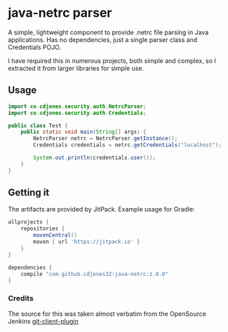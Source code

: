 # java-netrc parser
A simple, lightweight component to provide .netrc file parsing in Java applications. Has no dependencies, just a single parser class and Credentials POJO.

I have required this in numerous projects, both simple and complex, so I extracted it from larger libraries for simple use.

## Usage

```java
import co.cdjones.security.auth.NetrcParser;
import co.cdjones.security.auth.Credentials;

public class Test {
    public static void main(String[] args) {
        NetrcParser netrc = NetrcParser.getInstance();
        Credentials credentials = netrc.getCredentials("localhost");

        System.out.println(credentials.user());
    }
}
```

## Getting it
The artifacts are provided by JitPack. Example usage for Gradle:

```groovy
allprojects {
    repositories {
        mavenCentral()
        maven { url 'https://jitpack.io' }
    }
}

dependencies {
    compile "com.github.cdjones32:java-netrc:1.0.0"
}
```

### Credits
The source for this was taken almost verbatim from the OpenSource Jenkins [git-client-plugin](https://github.com/jenkinsci/git-client-plugin/blob/9aba79579829a2826b2485b708ab6e724e1853b7/src/main/java/org/jenkinsci/plugins/gitclient/Netrc.java)


